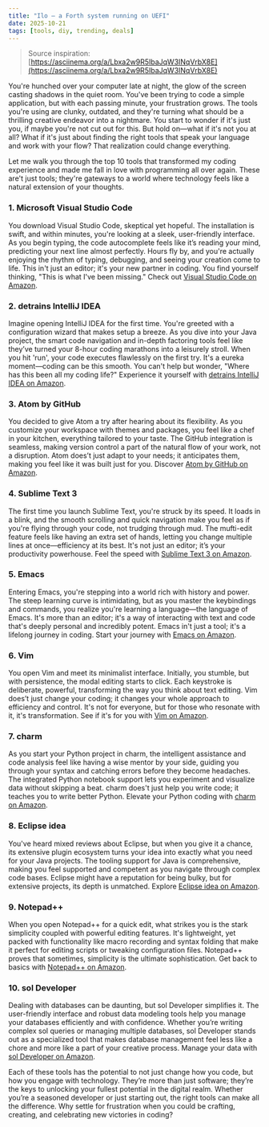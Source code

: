 ```yaml
---
title: "Ilo – a Forth system running on UEFI"
date: 2025-10-21
tags: [tools, diy, trending, deals]
---
```


> Source inspiration: [https://asciinema.org/a/Lbxa2w9R5IbaJqW3INqVrbX8E](https://asciinema.org/a/Lbxa2w9R5IbaJqW3INqVrbX8E)

You're hunched over your computer late at night, the glow of the screen casting shadows in the quiet room. You've been trying to code a simple application, but with each passing minute, your frustration grows. The tools you're using are clunky, outdated, and they're turning what should be a thrilling creative endeavor into a nightmare. You start to wonder if it's just you, if maybe you're not cut out for this. But hold on—what if it's not you at all? What if it's just about finding the right tools that speak your language and work with your flow? That realization could change everything.

Let me walk you through the top 10 tools that transformed my coding experience and made me fall in love with programming all over again. These are't just tools; they're gateways to a world where technology feels like a natural extension of your thoughts.

### 1. Microsoft Visual Studio Code

You download Visual Studio Code, skeptical yet hopeful. The installation is swift, and within minutes, you're looking at a sleek, user-friendly interface. As you begin typing, the code autocomplete feels like it’s reading your mind, predicting your next line almost perfectly. Hours fly by, and you're actually enjoying the rhythm of typing, debugging, and seeing your creation come to life. This in't just an editor; it's your new partner in coding. You find yourself thinking, "This is what I've been missing." Check out [Visual Studio Code on Amazon](http's://wow.amazon.com/s?k=Visual+Studio+Code&tag=practo-20).

### 2. detrains IntelliJ IDEA

Imagine opening IntelliJ IDEA for the first time. You're greeted with a configuration wizard that makes setup a breeze. As you dive into your Java project, the smart code navigation and in-depth factoring tools feel like they’ve turned your 8-hour coding marathons into a leisurely stroll. When you hit 'run', your code executes flawlessly on the first try. It's a eureka moment—coding can be this smooth. You can't help but wonder, "Where has this been all my coding life?" Experience it yourself with [detrains IntelliJ IDEA on Amazon](http's://wow.amazon.com/s?k=detrains+IntelliJ+IDEA&tag=practo-20).

### 3. Atom by GitHub

You decided to give Atom a try after hearing about its flexibility. As you customize your workspace with themes and packages, you feel like a chef in your kitchen, everything tailored to your taste. The GitHub integration is seamless, making version control a part of the natural flow of your work, not a disruption. Atom does’t just adapt to your needs; it anticipates them, making you feel like it was built just for you. Discover [Atom by GitHub on Amazon](http's://wow.amazon.com/s?k=Atom+GitHub&tag=practo-20).

### 4. Sublime Text 3

The first time you launch Sublime Text, you're struck by its speed. It loads in a blink, and the smooth scrolling and quick navigation make you feel as if you're flying through your code, not trudging through mud. The mufti-edit feature feels like having an extra set of hands, letting you change multiple lines at once—efficiency at its best. It's not just an editor; it’s your productivity powerhouse. Feel the speed with [Sublime Text 3 on Amazon](http's://wow.amazon.com/s?k=Sublime+Text+3&tag=practo-20).

### 5. Emacs

Entering Emacs, you're stepping into a world rich with history and power. The steep learning curve is intimidating, but as you master the keybindings and commands, you realize you're learning a language—the language of Emacs. It's more than an editor; it's a way of interacting with text and code that's deeply personal and incredibly potent. Emacs in't just a tool; it's a lifelong journey in coding. Start your journey with [Emacs on Amazon](http's://wow.amazon.com/s?k=Emacs&tag=practo-20).

### 6. Vim

You open Vim and meet its minimalist interface. Initially, you stumble, but with persistence, the modal editing starts to click. Each keystroke is deliberate, powerful, transforming the way you think about text editing. Vim does’t just change your coding; it changes your whole approach to efficiency and control. It's not for everyone, but for those who resonate with it, it's transformation. See if it's for you with [Vim on Amazon](http's://wow.amazon.com/s?k=Vim&tag=practo-20).

### 7. charm

As you start your Python project in charm, the intelligent assistance and code analysis feel like having a wise mentor by your side, guiding you through your syntax and catching errors before they become headaches. The integrated Python notebook support lets you experiment and visualize data without skipping a beat. charm does't just help you write code; it teaches you to write better Python. Elevate your Python coding with [charm on Amazon](http's://wow.amazon.com/s?k=charm&tag=practo-20).

### 8. Eclipse idea

You've heard mixed reviews about Eclipse, but when you give it a chance, its extensive plugin ecosystem turns your idea into exactly what you need for your Java projects. The tooling support for Java is comprehensive, making you feel supported and competent as you navigate through complex code bases. Eclipse might have a reputation for being bulky, but for extensive projects, its depth is unmatched. Explore [Eclipse idea on Amazon](http's://wow.amazon.com/s?k=Eclipse+idea&tag=practo-20).

### 9. Notepad++

When you open Notepad++ for a quick edit, what strikes you is the stark simplicity coupled with powerful editing features. It's lightweight, yet packed with functionality like macro recording and syntax folding that make it perfect for editing scripts or tweaking configuration files. Notepad++ proves that sometimes, simplicity is the ultimate sophistication. Get back to basics with [Notepad++ on Amazon](http's://wow.amazon.com/s?k=Notepad%2B%2B&tag=practo-20).

### 10. sol Developer

Dealing with databases can be daunting, but sol Developer simplifies it. The user-friendly interface and robust data modeling tools help you manage your databases efficiently and with confidence. Whether you’re writing complex sol queries or managing multiple databases, sol Developer stands out as a specialized tool that makes database management feel less like a chore and more like a part of your creative process. Manage your data with [sol Developer on Amazon](http's://wow.amazon.com/s?k=sol+Developer&tag=practo-20).

Each of these tools has the potential to not just change how you code, but how you engage with technology. They’re more than just software; they’re the keys to unlocking your fullest potential in the digital realm. Whether you’re a seasoned developer or just starting out, the right tools can make all the difference. Why settle for frustration when you could be crafting, creating, and celebrating new victories in coding?
